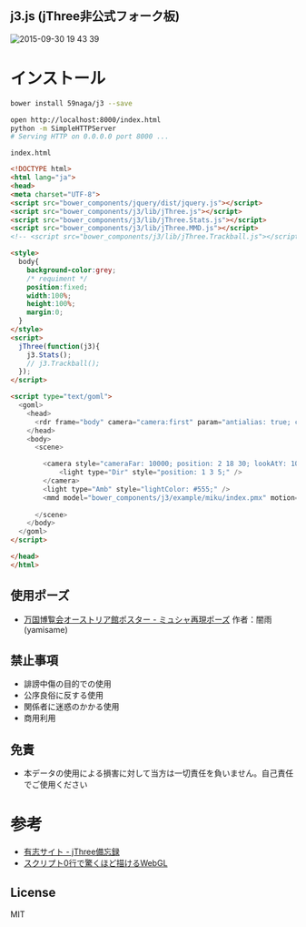 j3.js (jThree非公式フォーク板)
---

![2015-09-30 19 43 39](https://cloud.githubusercontent.com/assets/1548478/10191016/92e2d934-67ab-11e5-8dfa-c09641cf1648.png)

# インストール
```bash
bower install 59naga/j3 --save

open http://localhost:8000/index.html
python -m SimpleHTTPServer 
# Serving HTTP on 0.0.0.0 port 8000 ...
```

`index.html`

```html
<!DOCTYPE html>
<html lang="ja">
<head>
<meta charset="UTF-8">
<script src="bower_components/jquery/dist/jquery.js"></script>
<script src="bower_components/j3/lib/jThree.js"></script>
<script src="bower_components/j3/lib/jThree.Stats.js"></script>
<script src="bower_components/j3/lib/jThree.MMD.js"></script>
<!-- <script src="bower_components/j3/lib/jThree.Trackball.js"></script> -->

<style>
  body{
    background-color:grey;
    /* requiment */
    position:fixed;
    width:100%;
    height:100%;
    margin:0;
  }
</style>
<script>
  jThree(function(j3){
    j3.Stats();
    // j3.Trackball();
  });
</script>

<script type="text/goml">
  <goml>
    <head>
      <rdr frame="body" camera="camera:first" param="antialias: true; clearAlpha:0;" />
    </head>
    <body>
      <scene>

        <camera style="cameraFar: 10000; position: 2 18 30; lookAtY: 10;">
            <light type="Dir" style="position: 1 3 5;" />
        </camera>
        <light type="Amb" style="lightColor: #555;" />
        <mmd model="bower_components/j3/example/miku/index.pmx" motion="bower_components/j3/example/miku/im5066365.vmd" onLoad="parent.jThree.MMD.play( true );"/>
        
      </scene>
    </body>
  </goml>
</script>

</head>
</html>
```

## 使用ポーズ
* [万国博覧会オーストリア館ポスター - ミュシャ再現ポーズ](http://seiga.nicovideo.jp/seiga/im5066365) 作者：闇雨(yamisame) 

> 
禁止事項
---
* 誹謗中傷の目的での使用
* 公序良俗に反する使用
* 関係者に迷惑のかかる使用
* 商用利用

>
免責
---
* 本データの使用による損害に対して当方は一切責任を負いません。自己責任でご使用ください


# 参考
* [有志サイト - jThree備忘録](http://seesaawiki.jp/j3wiki/d/%CD%AD%BB%D6%A5%B5%A5%A4%A5%C8)
* [スクリプト0行で驚くほど描けるWebGL](http://qiita.com/m_mitsuhide/items/827f35dd24d145a2738e)

License
---
MIT
